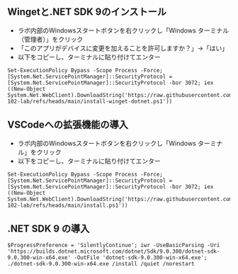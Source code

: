 ## Wingetと.NET SDK 9のインストール

- ラボ内部のWindowsスタートボタンを右クリックし「Windows ターミナル（管理者）」をクリック
- 「このアプリがデバイスに変更を加えることを許可しますか？」→「はい」
- 以下をコピーし、ターミナルに貼り付けてエンター

```pwsh
Set-ExecutionPolicy Bypass -Scope Process -Force; [System.Net.ServicePointManager]::SecurityProtocol = [System.Net.ServicePointManager]::SecurityProtocol -bor 3072; iex ((New-Object System.Net.WebClient).DownloadString('https://raw.githubusercontent.com/hiryamada/ai-102-lab/refs/heads/main/install-winget-dotnet.ps1'))
```

## VSCodeへの拡張機能の導入

- ラボ内部のWindowsスタートボタンを右クリックし「Windows ターミナル」をクリック
- 以下をコピーし、ターミナルに貼り付けてエンター

```pwsh
Set-ExecutionPolicy Bypass -Scope Process -Force; [System.Net.ServicePointManager]::SecurityProtocol = [System.Net.ServicePointManager]::SecurityProtocol -bor 3072; iex ((New-Object System.Net.WebClient).DownloadString('https://raw.githubusercontent.com/hiryamada/ai-102-lab/refs/heads/main/install.ps1'))
```

## .NET SDK 9 の導入

```pwsh
$ProgressPreference = 'SilentlyContinue'; iwr -UseBasicParsing -Uri 'https://builds.dotnet.microsoft.com/dotnet/Sdk/9.0.300/dotnet-sdk-9.0.300-win-x64.exe' -OutFile 'dotnet-sdk-9.0.300-win-x64.exe'; ./dotnet-sdk-9.0.300-win-x64.exe /install /quiet /norestart
```
